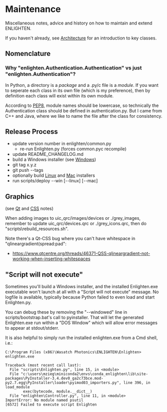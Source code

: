 # Maintenance

Miscellaneous notes, advice and history on how to maintain and extend ENLIGHTEN.

If you haven't already, see [Architecture](README_ARCHITECTURE.md) for an 
introduction to key classes.

## Nomenclature

### Why "enlighten.Authentication.Authentication" vs just "enlighten.Authentication"?

In Python, a directory is a _package_ and a .py/c file is a _module_.  If you 
want to seperate each class in its own file (which is my preference), then by
definition each class will exist within its own module.

According to [PEP8](https://www.python.org/dev/peps/pep-0008/#package-and-module-names),
module names should be lowercase, so technically the Authentication class should
be defined in authentication.py.  But I came from C++ and Java, where we like to
name the file after the class for consistency.

## Release Process

- update version number in enlighten/common.py
    - re-run Enlighten.py (forces common.pyc recompile)
- update README\_CHANGELOG.md 
- build a Windows installer (see [Windows](README_WINDOWS.md))
- git tag x.y.z
- git push --tags
- optionally build [Linux](README_LINUX.md) and [Mac](README_MACOS.md) installers
- run scripts/deploy --win [--linux] [--mac]

## Graphics

(see [Qt](README_QT.md) and [CSS](README_CSS.md) notes)

When adding images to uic\_qrc/images/devices or ./grey\_images, remember 
to update uic\_qrc/devices.qrc or ./grey\_icons.qrc, then do "scripts\rebuild_resources.sh".

Note there's a Qt-CSS bug where you can't have whitespace in "qlineargradient(spread:pad":

- https://www.qtcentre.org/threads/46371-QSS-qlineargradient-not-working-when-inserting-whitespaces

## "Script will not execute"

Sometimes you'll build a Windows installer, and the installed Enlighten.exe executable
won't launch at all with a "Script will not execute" message.  No logfile is available,
typically because Python failed to even load and start Enlighten.py.

You can debug these by removing the "--windowed" line in scripts/bootstrap.bat's call
to pyinstaller.  That will let the generated Enlighten.exe run within a "DOS Window"
which will allow error messages to appear at stdout/stderr.

It is also helpful to simply run the installed enlighten.exe from a Cmd shell, i.e.:

    C:\Program Files (x86)\Wasatch Photonics\ENLIGHTEN\Enlighten> enlighten.exe

    Traceback (most recent call last):
      File "scripts\Enlighten.py", line 15, in <module>
      File "c:\users\mzieg\miniconda2\envs\conda_enlighten\lib\site-packages\PyInstaller-3.4.dev0_ga2c73bce.mod-py2.7.egg\PyInstaller\loader\pyimod03_importers.py", line 396, in load_module
            exec(bytecode, module.__dict__)
      File "enlighten\Controller.py", line 11, in <module>
    ImportError: No module named psutil
    [6572] Failed to execute script Enlighten
